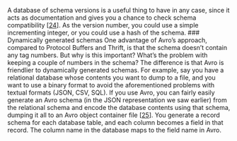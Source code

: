
A database of schema versions is a useful thing to have in any case, since it acts as documentation
and gives you a chance to check schema compatibility
[[24](ch04.html#Kreps2015ux)].
As the version number, you could use a simple incrementing integer, or you could use a hash of the
schema. ### Dynamically generated schemas 
One advantage of Avro’s approach, compared to Protocol Buffers and Thrift, is that the schema
doesn’t contain any tag numbers. But why is this important? What’s the problem with keeping a couple
of numbers in the schema? The difference is that Avro is friendlier to dynamically generated schemas. For example, say
you have a relational database whose contents you want to dump to a file, and you want to use a
binary format to avoid the aforementioned problems with textual formats (JSON, CSV, SQL). If you use
Avro, you can fairly easily generate an Avro schema (in the JSON representation we saw earlier) from the
relational schema and encode the database contents using that schema, dumping it all to an Avro
object container file [[25](ch04.html#Shapira2014wf)]. You generate a record schema
for each database table, and each column becomes a field in that record. The column name in the
database maps to the field name in Avro.